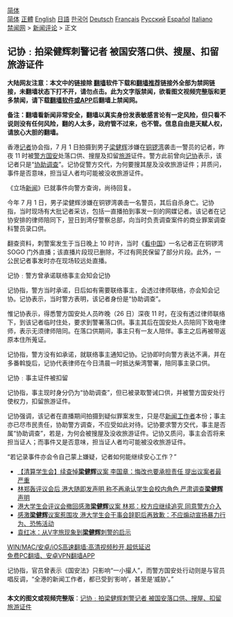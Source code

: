  <!-- 面包屑导航 --> <div class="breadcrumb"><!-- GTranslate: https://gtranslate.io/ -->  <div class="switcher notranslate">  <div class="selected">  <a href="#" onclick="return false;"> 简体</a>  </div>  <div class="option">  <a href="https://www.bannedbook.org" onclick="doGTranslate('zh-CN|zh-CN');jQuery('div.switcher div.selected a').html(jQuery(this).html());return false;" title="简体中文" class="nturl selected"> 简体</a>  <a href="https://www.bannedbook.org/zh-tw/" onclick="doGTranslate('zh-CN|zh-TW');jQuery('div.switcher div.selected a').html(jQuery(this).html());return false;" title="繁體中文" class="nturl"> 正體</a>  <a href="https://www.bannedbook.org/en/" onclick="doGTranslate('zh-CN|en');jQuery('div.switcher div.selected a').html(jQuery(this).html());return false;" title="English" class="nturl"> English</a>  <a href="https://www.bannedbook.org/ja/" onclick="doGTranslate('zh-CN|ja');jQuery('div.switcher div.selected a').html(jQuery(this).html());return false;" title="日本語" class="nturl"> 日語</a>  <a href="https://www.bannedbook.org/ko/" onclick="doGTranslate('zh-CN|ko');jQuery('div.switcher div.selected a').html(jQuery(this).html());return false;" title="한국어" class="nturl"> 한국어</a>  <a href="https://www.bannedbook.org/de/" onclick="doGTranslate('zh-CN|de');jQuery('div.switcher div.selected a').html(jQuery(this).html());return false;" title="Deutsch" class="nturl"> Deutsch</a>  <a href="https://www.bannedbook.org/fr/" onclick="doGTranslate('zh-CN|fr');jQuery('div.switcher div.selected a').html(jQuery(this).html());return false;" title="Français" class="nturl"> Français</a>  <a href="https://www.bannedbook.org/ru/" onclick="doGTranslate('zh-CN|ru');jQuery('div.switcher div.selected a').html(jQuery(this).html());return false;" title="Русский" class="nturl"> Русский</a>  <a href="https://www.bannedbook.org/es/" onclick="doGTranslate('zh-CN|es');jQuery('div.switcher div.selected a').html(jQuery(this).html());return false;" title="Español" class="nturl"> Español</a>  <a href="https://www.bannedbook.org/it/" onclick="doGTranslate('zh-CN|it');jQuery('div.switcher div.selected a').html(jQuery(this).html());return false;" title="Italiano" class="nturl"> Italiano</a>  </div>  </div>      <div class='breadcrumb-sub'><!-- Breadcrumb NavXT 6.3.0 --> <a href="https://www.bannedbook.org/" class="home">禁闻网</a> &gt; <a href="https://www.bannedbook.org/bnews/comments/" class="category">新闻评论</a> &gt; 正文</div></div><h2>记协﹕拍梁健辉刺警记者 被国安落口供、搜屋、扣留旅游证件</h2> <p class="notice"><b>大陆网友注意：本文中的链接除 <a href="https://github.com/bannedbook/fanqiang" >翻墙</a>软件下载和<a href="https://github.com/killgcd/justmysocks/blob/master/README.md">翻墙推荐</a>链接外全部为禁网链接，未翻墙状态下打不开，请勿点击。此为文字版禁闻，欲看图文视频完整版和更多禁闻，请下载<a href="https://github.com/bannedbook/fanqiang">翻墙软件或APP</a>后翻墙上禁闻网。</p><p>备注：翻墙看新闻非常安全，翻墙以真实身份发表敏感言论有一定风险，但只看不说则没有任何风险，翻的人太多，政府管不过来，也不管。信息自由是天赋人权，请放心大胆的翻墙。</b></p>  <div class="entry">  <p>香港<a href="https://www.bannedbook.org/bnews/tag/%E8%AE%B0%E8%80%85/" class="st_tag internal_tag" rel="tag" title="标签 记者 下的日志">记者</a>协会指，7 月 1 日拍摄到男子<a href="https://www.bannedbook.org/bnews/tag/%e6%a2%81%e5%81%a5%e8%be%89/" class="st_tag internal_tag" rel="tag" title="标签 梁健辉 下的日志">梁健辉</a>涉嫌在<a href="https://www.bannedbook.org/bnews/tag/%E9%93%9C%E9%94%A3%E6%B9%BE/" class="st_tag internal_tag" rel="tag" title="标签 铜锣湾 下的日志">铜锣湾</a>袭击一警员的记者，昨夜 11 时被<a href="https://www.bannedbook.org/bnews/tag/%e8%ad%a6%e6%96%b9/" class="st_tag internal_tag" rel="tag" title="标签 警方 下的日志">警方</a><a href="https://www.bannedbook.org/bnews/tag/%E5%9B%BD%E5%AE%89/" class="st_tag internal_tag" rel="tag" title="标签 国安 下的日志">国安</a>处落口供、搜屋及扣留<a href="https://www.bannedbook.org/bnews/tag/%e6%97%85%e6%b8%b8/" class="st_tag internal_tag" rel="tag" title="标签 旅游 下的日志">旅游</a>证件。警方此前曾向<a href="https://www.bannedbook.org/bnews/tag/%E8%AE%B0%E5%8D%8F/" class="st_tag internal_tag" rel="tag" title="标签 记协 下的日志">记协</a>表示，该记者只是“<a href="https://www.bannedbook.org/bnews/tag/%E5%8D%8F%E5%8A%A9%E8%B0%83%E6%9F%A5/" class="st_tag internal_tag" rel="tag" title="标签 协助调查 下的日志">协助调查</a>”。记协促警方交代，为何要搜其屋及没收旅游证件；并质问，事件是否意味，担当证人者均可能被没收旅游证件。</p> <p>《立场<span class='wp_keywordlink_affiliate'><a href="https://www.bannedbook.org/" title="新闻">新闻</a></span>》已就事件向警方查询，尚待回复。</p> <p>今年 7 月 1 日，男子梁健辉涉嫌在铜锣湾袭击一名警员，其后自杀身亡。记协指，当时现场有大批记者采访，包括一直播拍到事发一刻的网媒记者。该记者在记协安排的律师陪同下，翌日到湾仔警察总部，向当时负责调查案件的商业罪案调查科警员录口供。</p>  <p>翻查资料，刺警案发生于当日晚上 10 时许，当时《<span class='wp_keywordlink_affiliate'><a href="https://www.secretchina.com/" title="看中国" target="_blank">看中国</a></span>》一名记者正在铜锣湾 SOGO 门外直播；该直播片段现已删除，不过有网民保留了部分片段。此外，一公民记者事发时亦在现场较远处直播。</p> <p>记协﹕警方曾承诺联络事主会知会记协</p> <p>记协指，警方当时承诺，日后如有需要联络事主，会透过律师联络，亦会知会记协。记协表示，当时警方表明，该记者身份是“协助调查”。</p>  <p>惟记协表示，得悉警方国安处人员昨晚（26 日）深夜 11 时，在没有透过律师联络下，到该记者临时住处，要求到警署落口供。事主其后在国安处人员陪同下致电律师，表示无须律师陪同。在落口供期间，事主只有一友人陪伴。事主之后再被带返原本住所蒐证。</p> <p>记协指，警方没有如承诺，就联络事主通知记协。记协即时向警方表达不满，并在多番斡旋后，记协代表律师在今日清晨一时抵达柴湾警署，陪同事主录口供。</p> <p>记协﹕事主证件被扣留</p>  <p>记协指，事主现时身分仍为“协助调查”，但已被录取警诫口供，并被警方国安处行使权力，扣留旅游证件。</p> <p>记协强调，该记者在直播期间拍摄到疑似罪案发生，只是尽<a href="https://www.bannedbook.org/bnews/tag/%E6%96%B0%E9%97%BB%E5%B7%A5%E4%BD%9C%E8%80%85/" class="st_tag internal_tag" rel="tag" title="标签 新闻工作者 下的日志">新闻工作者</a>本份；事主亦已尽市民责任，协助警方调查，不应受如此对待。记协要求警方交代，事主是否属“协助调查”，若是，为何会被搜屋及没收旅游证件。记协又质问，事主会否将来担当证人；而事件又是否意味，担当证人者均可能被没收旅游证件。</p> <p>“若记录事件亦会令自己蒙上嫌疑，记者如何能继续安心工作？”</p>  <ul class='op-related-articles' title='相关阅读'> <li><a href='https://www.bannedbook.org/bnews/comments/20210720/1590587.html' target='_blank'>【清算学生会】续查悼<b>梁健辉</b>议案 李国章：悔改也要承担责任 提出议案者最严重</a></li> <li><a href='https://www.bannedbook.org/bnews/comments/20210713/1586182.html' target='_blank'>林郑轰评议会后 港大随即发声明 称不再承认学生会校内角色 严肃调查<b>梁健辉</b>声明</a></li> <li><a href='https://www.bannedbook.org/bnews/comments/20210713/1586083.html' target='_blank'>港大学生会评议会撤回感激<b>梁健辉</b>议案 林郑：校方应继续追究 同意警方介入</a></li> <li><a href='https://www.bannedbook.org/bnews/comments/20210711/1584548.html' target='_blank'>感激<b>梁健辉</b>议案惹围攻 港大学生会干事会辞职后再致歉：不应煽动宣扬暴力行为、恐怖活动</a></li> <li><a href='https://www.bannedbook.org/bnews/comments/20210710/1584405.html' target='_blank'>袁红冰：从V字旅现象到<b>梁健辉</b>刺警的启示</a></li> </ul> <p class="texttj"> <a href="https://github.com/bannedbook/fanqiang/wiki/V2ray%E6%9C%BA%E5%9C%BA" target="_blank">WIN/MAC/安卓/iOS高速翻墙:高清视频秒开,超低延迟</a><br/> <a href="https://github.com/bannedbook/fanqiang/wiki/%E7%A6%81%E9%97%BB%E7%BD%91%E5%AE%89%E5%8D%93%E7%BF%BB%E5%A2%99%E6%96%B0%E9%97%BBAPP" target="_blank">免费PC翻墙、安卓VPN翻墙APP</a></p><p>记协指，官员曾表示《国安法》只影响“一小撮人”，而警方国安处行动则是与官员唱反调，“全港的新闻工作者，都已受到‘影响’，甚至是‘威胁’。”</p><a name='sharetosocial'></a>  <div style="margin-bottom:5px;padding-bottom:5px;clear:both"> <div id="archive-pix-1" class="banner-ads"> <!-- AuctionX Display platform tag START --> <div id="26318x728x90x621x_ADSLOT2" clicktrack="%%CLICK_URL_ESC%%"></div> <!-- AuctionX Display platform tag END --> </div> <div id="archive-pix-2" class="banner-ads"> <!-- AuctionX Display platform tag START --> <div id="26315x300x250x621x_ADSLOT2" clicktrack="%%CLICK_URL_ESC%%"></div> <!-- AuctionX Display platform tag END --> </div> </div>  <div id="archive-pix-1" class="banner-ads"> <!-- AuctionX Display platform tag START --> <div id="26318x728x90x621x_ADSLOT3" clicktrack="%%CLICK_URL_ESC%%"></div> <!-- AuctionX Display platform tag END --> </div> <div><b>本文的图文或视频完整版</b>：<a href='https://www.bannedbook.org/bnews/comments/20210727/1594807.html'>记协﹕拍梁健辉刺警记者 被国安落口供、搜屋、扣留旅游证件</a></div>  </div><!--END ENTRY--> 